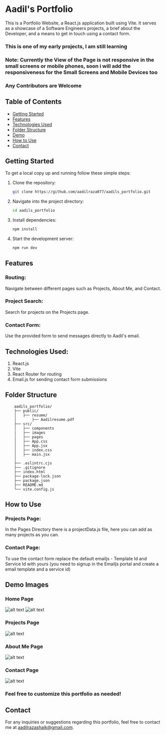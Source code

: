 # Aadil's Portfolio

This is a Portfolio Website, a React.js application built using Vite. It serves as a showcase of a Software Engineers projects, a brief about the Developer, and a means to get in touch using a contact form.
### This is one of my early projects, I am still learning
### Note: Currently the View of the Page is not responsive in the small screens or mobile phones, soon i will add the responsiveness for the Small Screens and Mobile Devices too
### Any Contributors are Welcome
## Table of Contents
- [Getting Started](#getting-started)
- [Features](#features)
- [Technologies Used](#technologies-used)
- [Folder Structure](#folder-structure)
- [Demo](#demo)
- [How to Use](#how-to-use)
- [Contact](#contact)

## Getting Started
To get a local copy up and running follow these simple steps:

1. Clone the repository:
   ```bash
   git clone https://github.com/aadilraza077/aadils_portfolio.git
2. Navigate into the project directory:
    ```bash
    cd aadils_portfolio
3. Install dependencies:
    ```bash
    npm install
4. Start the development server:
    ```bash
    npm run dev
## Features

### Routing: 
Navigate between different pages such as Projects, About Me, and Contact.

### Project Search: 
Search for projects on the Projects page.

### Contact Form: 
Use the provided form to send messages directly to Aadil's email.

## Technologies Used:
1. React.js
2. Vite
3. React Router for routing
4. Email.js for sending contact form submissions

## Folder Structure
        aadils_portfolio/
        ├── public/
        │   ├── resume/
        │       ├── Aadilresume.pdf
        ├── src/
        │   ├── components
        |   ├── images   
        │   ├── pages
        │   ├── App.css
        │   ├── App.jsx
        │   ├── index.css
        │   ├── main.jsx
        │   
        ├── .eslintrc.cjs
        ├── .gitignore
        ├── index.html
        ├── package-lock.json
        ├── package.json
        ├── README.md
        └── vite.config.js
    

## How to Use

### Projects Page: 
In the Pages Directory there is a projectData.js file, here you can add as many projects as you can.

### Contact Page: 
To use the contact form replace the default emailjs - Template Id and Service Id with yours (you need to signup in the Emailjs portal and create a email template and a service id)

## Demo Images
### Home Page
![alt text](/images/homepageone.png)
![alt text](/images/homepagetwo.png)

### Projects Page
![alt text](/images/projectspage.png)

### About Me Page
![alt text](/images/aboutmepage.png)

### Contact Page
![alt text](/images/contactpage.png)

### Feel free to customize this portfolio as needed!

## Contact
For any inquiries or suggestions regarding this portfolio, feel free to contact me at aadilrazashaik@gmail.com.

